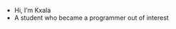 -  Hi, I’m Kxala
-  A student who became a programmer out of interest


<!---
bz-Kxala/bz-Kxala is a ✨ special ✨ repository because its `README.md` (this file) appears on your GitHub profile.
You can click the Preview link to take a look at your changes.
--->

